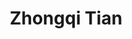 ---
layout: page
title: Zhongqi Tian
description: PhD
# img: assets/img/bio-photo.jpg
redirect:
year: 2014 
category: Alumni
---